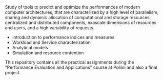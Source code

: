 Study of tools to predict and optimize the performances of modern computer architectures, that are characterized by a high level of parallelism,
sharing and dynamic allocation of computational and storage resources, centralized and distributed components, exascale dimensions of resources and users, and a high variability of requests.

- Introduction to performance indices and measures
- Workload and Service characterization
- Analytical models
- Simulation and resource contention

This repository contains all the practical assignments during the "Performance Evaluation and Applications" course at Polimi and also a final project.
